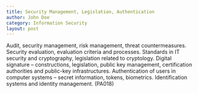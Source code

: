 ```yaml
---
title: Security Management, Legislation, Authentication
author: John Doe
category: Information Security
layout: post
---
```


Audit, security management, risk management, threat countermeasures. Security evaluation, evaluation criteria and processes. Standards in IT security and cryptography, legislation related to cryptology. Digital signature – constructions, legislation, public key management, certification authorities and public-key infrastructures. Authentication of users in computer systems – secret information, tokens, biometrics. Identification systems and identity management. (PA018)